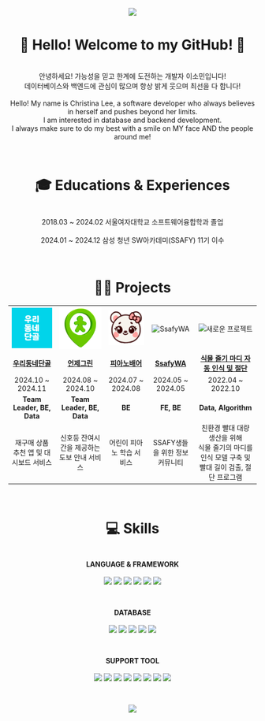 <p align="center">
    <img src="https://capsule-render.vercel.app/api?type=waving&color=87CEEB&height=200&section=header&text=It's%20Christina%20here~!&fontSize=50&fontColor=FFFFFF&animation=fadeIn&fontAlignY=35&desc=💙%20🍀&descAlignY=55&descAlign=50"/>
</p>

<h1 align="center">👋 Hello! Welcome to my GitHub! 💙</h1>
<p align="center">
</br>
    안녕하세요! 가능성을 믿고 한계에 도전하는 개발자 이소민입니다!  </br>
    데이터베이스와 백엔드에 관심이 많으며 항상 밝게 웃으며 최선을 다 합니다!  
    </br>
    </br>
    Hello! My name is Christina Lee, a software developer who always believes in herself and pushes beyond her limits.  </br>
    I am interested in database and backend development.  </br>
    I always make sure to do my best with a smile on MY face AND the people around me!  
</p>
</br>
<h1 align="center">🎓 Educations & Experiences</h1>
<p align="center"></br>
     2018.03 ~ 2024.02 서울여자대학교 소프트웨어융합학과 졸업  </br></br>
     2024.01 ~ 2024.12 삼성 청년 SW아카데미(SSAFY) 11기 이수  
</p>

</br>
<h1 align="center">👨‍💻 Projects</h1>
<p align="center">
    <table align="center">
        <tr>
            <td align="center"><img src="odd.png" alt="우리동네단골" title="우리동네단골" width="150"></td>
            <td align="center"><img src="green.png" alt="언제그린" title="언제그린" width="150"></td>
            <td align="center"><img src="piano.png" alt="피아노배어" title="피아노배어" width="150"></td>
            <td align="center"><img src="https://via.placeholder.com/150" alt="SsafyWA" title="SsafyWA" width="150"></td>
            <td align="center"><img src="https://via.placeholder.com/150" alt="새로운 프로젝트" title="새로운 프로젝트" width="150"></td>
        </tr>
        <tr>
            <td align="center"><b><a href="https://github.com/oodongdan/ODD">우리동네단골</a></b></td>
            <td align="center"><b><a href="https://github.com/readygreen/readygreen">언제그린</a></b></td>
            <td align="center"><b><a href="https://github.com/pianobear/pianobear">피아노배어</a></b></td>
            <td align="center"><b><a href="https://github.com/ssafywa/ssafywa">SsafyWA</a></b></td>
            <td align="center"><b><a href="https://github.com/stem/stem">식물 줄기 마디 자동 인식 및 절단</a></b></td>
        </tr>
        <tr>
            <td align="center">2024.10 ~ 2024.11</td>
            <td align="center">2024.08 ~ 2024.10</td>
            <td align="center">2024.07 ~ 2024.08</td>
            <td align="center">2024.05 ~ 2024.05</td>
            <td align="center">2022.04 ~ 2022.10</td>
        </tr>
        <tr>
            <td align="center"><b>Team Leader, BE, Data</b></td>
            <td align="center"><b>Team Leader, BE, Data</b></td>
            <td align="center"><b>BE</b></td>
            <td align="center"><b>FE, BE</b></td>
            <td align="center"><b>Data, Algorithm</b></td>
        </tr>
        <tr>
            <td align="center">재구매 상품 추천 앱 및 대시보드 서비스</td>
            <td align="center">신호등 잔여시간을 제공하는 도보 안내 서비스</td>
            <td align="center">어린이 피아노 학습 서비스</td>
            <td align="center">SSAFY생들을 위한 정보 커뮤니티</td>
            <td align="center">친환경 빨대 대량 생산을 위해<br>식물 줄기의 마디를 인식 모델 구축 및 빨대 길이 검출, 절단 프로그램</td>
        </tr>
    </table>
</p>

</br>
<h1 align="center">💻 Skills</h1>
<p align="center"></br>
    <b>LANGUAGE & FRAMEWORK</b>  
    </br></br>
    <img src="https://img.shields.io/badge/springboot-6DB33F?style=for-the-badge&logo=springboot&logoColor=white"> 
    <img src="https://img.shields.io/badge/JAVA-007396?style=for-the-badge&logo=OpenJDK&logoColor=white"> 
    <img src="https://img.shields.io/badge/JPA%20(Hibernate)-00485B?style=for-the-badge&logo=Hibernate&logoColor=white"> 
    <img src="https://img.shields.io/badge/python-3776AB?style=for-the-badge&logo=python&logoColor=white"> 
    <img src="https://img.shields.io/badge/fastapi-009688?style=for-the-badge&logo=fastapi&logoColor=white"> 
    <img src="https://img.shields.io/badge/C++-00599C?style=for-the-badge&logo=cplusplus&logoColor=white">  
</p>
</br>
<p align="center">
    <b>DATABASE</b>  
    </br></br>
    <img src="https://img.shields.io/badge/mysql-4479A1?style=for-the-badge&logo=mysql&logoColor=white"> 
    <img src="https://img.shields.io/badge/Apache%20Spark-FDEE21?style=for-the-badge&logo=apache-spark&logoColor=black"> 
    <img src="https://img.shields.io/badge/mongodb-47A248?style=for-the-badge&logo=mongodb&logoColor=white"> 
    <img src="https://img.shields.io/badge/Cassandra-1287B1?style=for-the-badge&logo=apache-cassandra&logoColor=white"> 
    <img src="https://img.shields.io/badge/postgresql-336791?style=for-the-badge&logo=postgresql&logoColor=white">  
</p>
</br>
<p align="center">
    <b>SUPPORT TOOL</b>  
    </br></br>
    <img src="https://img.shields.io/badge/git-F05032?style=for-the-badge&logo=git&logoColor=white"> 
    <img src="https://img.shields.io/badge/postman-FF6C37?style=for-the-badge&logo=postman&logoColor=white"> 
    <img src="https://img.shields.io/badge/jira-0052CC?style=for-the-badge&logo=jira&logoColor=white"> 
    <img src="https://img.shields.io/badge/notion-000000?style=for-the-badge&logo=notion&logoColor=white"> 
    <img src="https://img.shields.io/badge/visual%20studio%20code-007ACC?style=for-the-badge&logo=visual-studio-code&logoColor=white"> 
    <img src="https://img.shields.io/badge/jupyter-F37626?style=for-the-badge&logo=jupyter&logoColor=white"> 
    <img src="https://img.shields.io/badge/mattermost-0058CC?style=for-the-badge&logo=mattermost&logoColor=white"> 
    <img src="https://img.shields.io/badge/swagger-85EA2D?style=for-the-badge&logo=swagger&logoColor=white">  
</p>
</br>
<p align="center">
    <img src="https://capsule-render.vercel.app/api?section=footer&type=waving&color=87CEEB&height=200"/>
</p>
